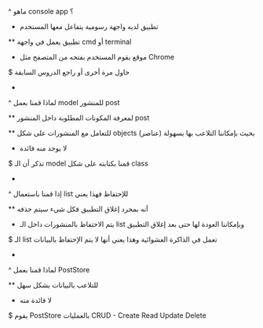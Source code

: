 ^ ماهو console app ؟

* تطبيق لديه واجهة رسومية يتفاعل معها المستخدم

** تطبيق يعمل في واجهة cmd أو terminal

* موقع يقوم المستخدم بفتحه من المتصفح مثل Chrome


$ حاول مرة أخرى أو راجع الدروس السابقة

-

^ لماذا قمنا بعمل model للمنشور post

** لمعرفة المكونات المطلوبة داخل المنشور post

** للتعامل مع المنشورات على شكل objects (عناصر) بحيث بإمكاننا التلاعب بها بسهولة

* لا يوجد منه فائدة

$ تذكر أن الـ model قمنا بكتابته على شكل class

-

^ إذا قمنا باستعمال list للإحتفاظ فهذا يعني

** أنه بمجرد إغلاق التطبيق فكل شيء سيتم حذفه

* يتم الاحتفاظ بالمنشورات داخل الـ list وبإمكاننا العودة لها حتى بعد إغلاق التطبيق

$ الـ list تعمل في الذاكرة العشوائية وهذا يعني أنها لا يتم الإحتفاظ بالبيانات

-

^ لماذا قمنا بعمل PostStore

** للتلاعب بالبيانات بشكل سهل 

* لا فائدة منه

$ يقوم PostStore بالعمليات CRUD - Create Read Update Delete 